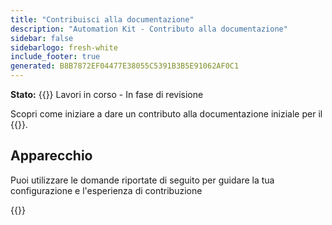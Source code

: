 ```yaml
---
title: "Contribuisci alla documentazione"
description: "Automation Kit - Contributo alla documentazione"
sidebar: false
sidebarlogo: fresh-white
include_footer: true
generated: B8B7872EF04477E38055C5391B3B5E91062AF0C1
---
```


**Stato:** {{<externalImage src="https://github.githubassets.com/images/icons/emoji/unicode/1f6a7.png" size="16x16" text="Construction Icon">}} Lavori in corso - In fase di revisione

Scopri come iniziare a dare un contributo alla documentazione iniziale per il {{<product-name>}}.

## Apparecchio

Puoi utilizzare le domande riportate di seguito per guidare la tua configurazione e l'esperienza di contribuzione

{{<questions name="/content/it/contribution/documentation.json" completed="Grazie per aver completato le domande di configurazione" shownavigationbuttons="false" locale="it">}}
